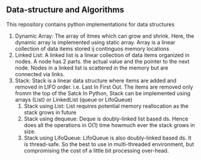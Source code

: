 Data-structure and Algorithms
------------------------------
This repository contains python implementations for data structures
1. Dynamic Array:
   The array of itmes which can grow and shrink. Here, the dynamic array is implemented using static array.
   Array is a linear collection of data items stored ij continguos memory locations
2. Linked List:
   A linked list is a linear collection of data items organized in nodes. A node has 2 parts. the actual value and the pointer to the next node. 
   Nodes in a linked list is scattered in the memory but are connected via links.
3. Stack:
   Stack is a linear data structure where items are added and removed in LIFO order. i.e. Last In First Out. The items are removed only fromm the top of the Satck
   In Python, Stack can be implemented using arrays (List) or LinkedList (queue or LifoQueue)
   1. Stack using List:
      List requires potential memory reallocation as the stack grows in future
   2. Stack using dequeue:
      Deque is doubly-linked list based ds. Hence does all the operations in O(1) time howmuch ever the stack grows in size.
   3. Stack using LifoQueue:
      LifoQueue is also doubly-linked based ds. It is thread-safe. So the best to use in multi-threaded environment, but compromising the cost of a little bit processing over-head.
   

   
